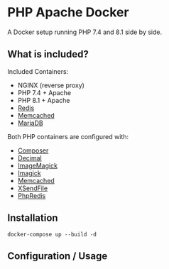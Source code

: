 # PHP Apache Docker
A Docker setup running PHP 7.4 and 8.1 side by side.

## What is included?

Included Containers:

- NGINX (reverse proxy)
- PHP 7.4 + Apache
- PHP 8.1 + Apache
- [Redis](https://redis.io/)
- [Memcached](https://memcached.org/)
- [MariaDB](https://mariadb.com/)


Both PHP containers are configured with:

- [Composer](https://getcomposer.org/)
- [Decimal](https://php-decimal.io/)
- [ImageMagick](https://imagemagick.org/)
- [Imagick](https://www.php.net/manual/en/class.imagick.php)
- [Memcached](https://www.php.net/manual/en/book.memcached.php)
- [XSendFile](https://tn123.org/mod_xsendfile/)
- [PhpRedis](https://github.com/phpredis/phpredis)

## Installation

```
docker-compose up --build -d
```

## Configuration / Usage


